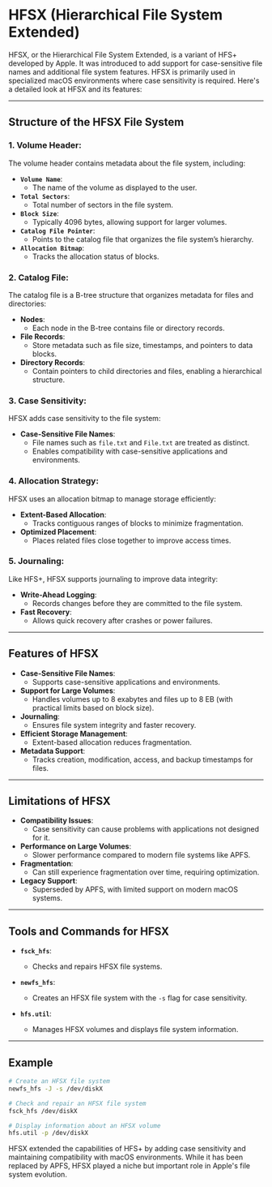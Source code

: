 # HFSX (Hierarchical File System Extended)

HFSX, or the Hierarchical File System Extended, is a variant of HFS+ developed by Apple. It was introduced to add support for case-sensitive file names and additional file system features. HFSX is primarily used in specialized macOS environments where case sensitivity is required. Here's a detailed look at HFSX and its features:

---

## Structure of the HFSX File System

### 1. Volume Header:
The volume header contains metadata about the file system, including:

- **`Volume Name`**:
    - The name of the volume as displayed to the user.
- **`Total Sectors`**:
    - Total number of sectors in the file system.
- **`Block Size`**:
    - Typically 4096 bytes, allowing support for larger volumes.
- **`Catalog File Pointer`**:
    - Points to the catalog file that organizes the file system’s hierarchy.
- **`Allocation Bitmap`**:
    - Tracks the allocation status of blocks.

### 2. Catalog File:
The catalog file is a B-tree structure that organizes metadata for files and directories:

- **Nodes**:
    - Each node in the B-tree contains file or directory records.
- **File Records**:
    - Store metadata such as file size, timestamps, and pointers to data blocks.
- **Directory Records**:
    - Contain pointers to child directories and files, enabling a hierarchical structure.

### 3. Case Sensitivity:
HFSX adds case sensitivity to the file system:

- **Case-Sensitive File Names**:
    - File names such as `file.txt` and `File.txt` are treated as distinct.
    - Enables compatibility with case-sensitive applications and environments.

### 4. Allocation Strategy:
HFSX uses an allocation bitmap to manage storage efficiently:

- **Extent-Based Allocation**:
    - Tracks contiguous ranges of blocks to minimize fragmentation.
- **Optimized Placement**:
    - Places related files close together to improve access times.

### 5. Journaling:
Like HFS+, HFSX supports journaling to improve data integrity:

- **Write-Ahead Logging**:
    - Records changes before they are committed to the file system.
- **Fast Recovery**:
    - Allows quick recovery after crashes or power failures.

---

## Features of HFSX

- **Case-Sensitive File Names**:
    - Supports case-sensitive applications and environments.
- **Support for Large Volumes**:
    - Handles volumes up to 8 exabytes and files up to 8 EB (with practical limits based on block size).
- **Journaling**:
    - Ensures file system integrity and faster recovery.
- **Efficient Storage Management**:
    - Extent-based allocation reduces fragmentation.
- **Metadata Support**:
    - Tracks creation, modification, access, and backup timestamps for files.

---

## Limitations of HFSX

- **Compatibility Issues**:
    - Case sensitivity can cause problems with applications not designed for it.
- **Performance on Large Volumes**:
    - Slower performance compared to modern file systems like APFS.
- **Fragmentation**:
    - Can still experience fragmentation over time, requiring optimization.
- **Legacy Support**:
    - Superseded by APFS, with limited support on modern macOS systems.

---

## Tools and Commands for HFSX

- **`fsck_hfs`**:
    - Checks and repairs HFSX file systems.

- **`newfs_hfs`**:
    - Creates an HFSX file system with the `-s` flag for case sensitivity.

- **`hfs.util`**:
    - Manages HFSX volumes and displays file system information.

---

## Example

```bash
# Create an HFSX file system
newfs_hfs -J -s /dev/diskX

# Check and repair an HFSX file system
fsck_hfs /dev/diskX

# Display information about an HFSX volume
hfs.util -p /dev/diskX
```

HFSX extended the capabilities of HFS+ by adding case sensitivity and maintaining compatibility with macOS environments. While it has been replaced by APFS, HFSX played a niche but important role in Apple's file system evolution. 